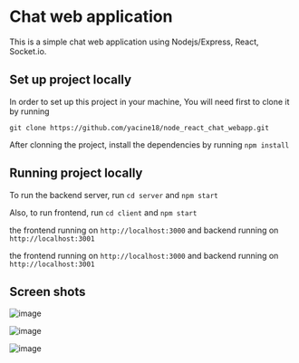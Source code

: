 # Chat web application
This is a simple chat web application using Nodejs/Express, React, Socket.io.

## Set up project locally
In order to set up this project in your machine, You will need first to clone it by running 

`
git clone https://github.com/yacine18/node_react_chat_webapp.git
`

After clonning the project, install the dependencies by running
`
npm install
`

## Running project locally

To run the backend server, run `cd server` and `npm start` 

Also, to run frontend, run `cd client` and `npm start`

the frontend running on `http://localhost:3000` and backend running on `http://localhost:3001`

the frontend running on `http://localhost:3000` and backend running on `http://localhost:3001`

## Screen shots

![image](https://user-images.githubusercontent.com/44382346/145387938-05e53def-6232-4c16-9d0e-46bf1d10326f.png)

![image](https://user-images.githubusercontent.com/44382346/145388045-4bd81d7f-7250-4826-a331-fa53dde831e7.png)

![image](https://user-images.githubusercontent.com/44382346/145388627-48272b31-d341-41ed-b668-2a5e15b84274.png)


